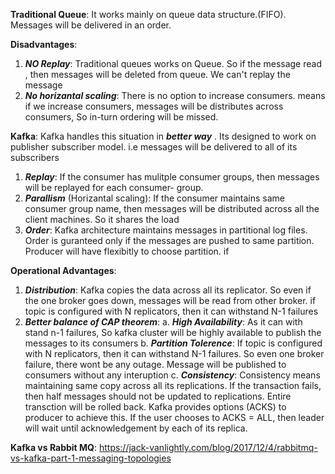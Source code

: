 **Traditional Queue**: It works mainly on queue data structure.(FIFO). Messages will be delivered in an order. 

**Disadvantages**: 
1. ***NO Replay***: Traditional queues works on Queue. So if the message read , then messages will be deleted from queue. We can't 
replay the message
2. ***No horizantal scaling***: There is no option to increase consumers. means if we increase consumers, messages will be 
distributes across consumers, So in-turn ordering will be missed.

**Kafka**: Kafka handles this situation in ***better way*** . Its designed to work on publisher subscriber model. i.e messages 
will be delivered to all of its subscribers

1. ***Replay***: If the consumer has mulitple consumer groups, then messages will be replayed for each consumer- group. 
2. ***Parallism*** (Horizantal scaling): If the consumer maintains same consumer group name, then messages will be distributed
across all the client machines. So it shares the load
3. ***Order***: Kafka architecture maintains messages in partitional log files. Order is guranteed only if the messages are 
pushed to same partition. Producer will have flexibitly to choose partition. if 

**Operational Advantages**: 

1. ***Distribution***: Kafka copies the data across all its replicator. So even if the one broker goes down, messages will be 
read from other broker. if topic is configured with N replicators, then it can withstand N-1 failures
2. ***Better balance of CAP theorem***: 
  a. ***High Availability***: As it can with stand n-1 failures, So kafka cluster will be highly available to publish the messages
  to its consumers
  b. ***Partition Tolerence***:  If topic is configured with N replicators, then it can withstand N-1 failures. So even one broker
  failure, there wont be any outage. Message will be published to consumers without any interuption 
  c. ***Consistency***: Consistency means maintaining same copy across all its replications. If the transaction fails, then
  half messages should not be updated to replications. Entire transction will be rolled back. Kafka provides options (ACKS) to producer
  to achieve this. If the user chooses to ACKS = ALL, then leader will wait until acknowledgement by each of its replica.
  
**Kafka vs Rabbit MQ**: 
https://jack-vanlightly.com/blog/2017/12/4/rabbitmq-vs-kafka-part-1-messaging-topologies
